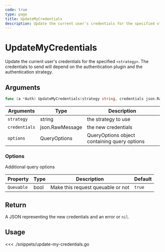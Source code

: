 ```yaml
---
code: true
type: page
title: UpdateMyCredentials
description: Update the current user's credentials for the specified strategy.
---
```


# UpdateMyCredentials

Update the current user's credentials for the specified `<strategy>`. The credentials to send will depend on the authentication plugin and the authentication strategy.

## Arguments

```go
func (a *Auth) UpdateMyCredentials(strategy string, credentials json.RawMessage, options types.QueryOptions) (json.RawMessage, error)
```

| Arguments     | Type            | Description                                  |
| ------------- | --------------- | -------------------------------------------- |
| `strategy`    | string          | the strategy to use                          |
| `credentials` | json.RawMessage | the new credentials                          |
| `options`     | QueryOptions    | QueryOptions object containing query options |

### **Options**

Additional query options

| Property   | Type | Description                       | Default |
| ---------- | ---- | --------------------------------- | ------- |
| `Queuable` | bool | Make this request queuable or not | `true`  |

## Return

A JSON representing the new credentials and an error or `nil`.

## Usage

<<< ./snippets/update-my-credentials.go
